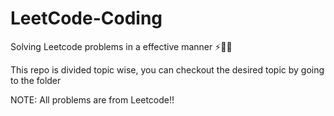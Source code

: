 # LeetCode-Coding
Solving Leetcode problems in a effective manner ⚡️💚🥑

This repo is divided topic wise, you can checkout the desired topic by going to the folder

NOTE: All problems are from Leetcode!!
